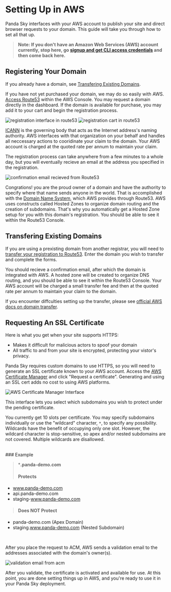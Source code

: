 # Setting Up in AWS
Panda Sky interfaces with your AWS account to publish your site and direct browser requests to your domain.  This guide will take you through how to set all that up.

> **Note: If you don't have an Amazon Web Services (AWS) account currently, stop here, go [signup and get CLI access credentials](http://docs.aws.amazon.com/cli/latest/userguide/cli-chap-getting-set-up.html) and then come back here.**

## Registering Your Domain
If you already have a domain, see [Transfering Existing Domains](#transfering-existing-domains).

If you have not yet purchased your domain, we may do so easily with AWS.  [Access Route53][route53] within the AWS Console.  You may request a domain directly in the dashboard.  If the domain is available for purchase, you may add it to your cart and begin the registration process.

![registration interface in route53][route53-dashboard]
![registration cart in route53][route53-cart]

[ICANN][icann] is the governing body that acts as the Internet address's naming authority.  AWS interfaces with that organization on your behalf and handles all neccessary actions to cooridinate your claim to the domain.  Your AWS account is charged at the quoted rate per annum to maintain your claim.   

The registration process can take anywhere from a few minutes to a whole day, but you will eventually recieve an email at the address you specified in the registration.

![confirmation email recieved from Route53][route53-email]

Congrations! you are the proud owner of a domain and have the authority to specify where that name sends anyone in the world.  That is accomplished with the [Domain Name System][dns], which AWS provides through Route53.  AWS uses constructs called Hosted Zones to organize domain routing and the creation of subdomains.  That's why you automatically get a Hosted Zone setup for you with this domain's registration.  You should be able to see it within the Route53 Console.

## Transfering Existing Domains
If you are using a prexisting domain from another registrar, you will need to [transfer your registration to Route53][route53-transfer].  Enter the domain you wish to transfer and complete the forms.  

You should recieve a confirmation email, after which the domain is integrated with AWS.  A hosted zone will be created to organize DNS routing, and you should be able to see it within the Route53 Console. Your AWS account will be charged a small transfer fee and then at the quoted rate per annum to maintain your claim to the domain.

If you encounter diffculties setting up the transfer, please see [official AWS docs on domain transfer][domain-transfer].

## Requesting An SSL Certificate
Here is what you get when your site supports HTTPS:
  - Makes it difficult for malicious actors to spoof your domain
  - All traffic to and from your site is encrypted, protecting your vistor's privacy.

Panda Sky requires custom domains to use HTTPS, so you will need to generate an SSL certificate known to your AWS account.  Access the [AWS Certificate Manager][acm] and click "Request a certificate".  Generating and using an SSL cert adds no cost to using AWS platforms.

![AWS Certificate Manager Interface][acm-interface]

This interface lets you select which subdomains you wish to protect under the pending certificate.  

You currently get 10 slots per certificate.  You may specify subdomains individually or use the "wildcard" character, `*`, to specify any possibility.  Wildcards have the benefit of occupying only one slot.  However, the wildcard character is stop-sensitive, so apex and/or nested subdomains are not covered.  Multiple wildcards are disallowed.

<br>
### Example

> ***.panda-demo.com**
> <br>
> #### Protects
  - www.panda-demo.com
  - api.panda-demo.com
  - staging-www.panda-demo.com
>  
>
> #### Does **NOT** Protect
  - panda-demo.com  (Apex Domain)
  - staging.www.panda-demo.com (Nested Subdomain)

<br>

After you place the request to ACM, AWS sends a validation email to the addresses associated with the domain's owner(s).  

![validation email from acm][acm-email]

After you validate, the certificate is activated and available for use.  At this point, you are done setting things up in AWS, and you're ready to use it in your Panda Sky deployment.

[route53]: https://console.aws.amazon.com/route53/home
[icann]: https://en.wikipedia.org/wiki/ICANN
[dns]: https://en.wikipedia.org/wiki/Domain_Name_System
[route53-transfer]: https://console.aws.amazon.com/route53/home#DomainTransfer:
[domain-transfer]: http://docs.aws.amazon.com/Route53/latest/DeveloperGuide/domain-transfer-to-route-53.html
[acm]: https://console.aws.amazon.com/acm/home

[route53-dashboard]: /open-source/haiku9/img/route53-dashboard.png
[route53-cart]: /open-source/haiku9/img/route53-check.png
[route53-email]: /open-source/haiku9/img/route53-email.png
[acm-interface]: /open-source/haiku9/img/acm-request.png
[acm-email]: /open-source/haiku9/img/acm-email.png
